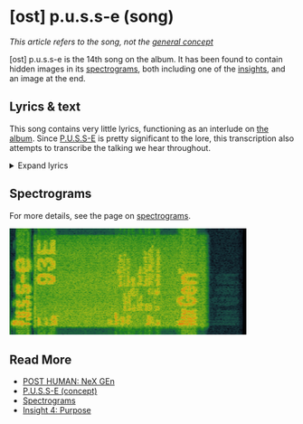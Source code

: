 # [ost] p.u.s.s-e (song)

*This article refers to the song, not the [general concept](../lore/pusse)*

[ost] p.u.s.s-e is the 14th song on the album. It has been found to contain hidden images in its [spectrograms](spectrograms),
both including one of the [insights](../lore/insights), and an image at the end.

## Lyrics & text

This song contains very little lyrics, functioning as an interlude on [the album](ph-nex-gen). 
Since [P.U.S.S-E](../lore/pusse) is pretty significant to the lore, this transcription 
also attempts to transcribe the talking we hear throughout.

<details class="lyrics">
<summary>Expand lyrics</summary>

```
- Talking:
It's simple folk-
[???]ogram therapeutic
It's DMT! And how could it help you access Youtopia?
Everybody stick around because we're gonna have some fun and look at this-
(Woman talking fast and jumbled)
I just wanted to try something new
Ecsta[sy]
You're si-
(Screaming)
GET AWAY, GET AWAY
(More distorted screaming)

I think the question on everyone's lips is 
what would you do for P.U.S.S-E?

(Music, flashes of "LET PUSS-E GUIDE YOU THERE")

Do you wanna join the millions of people that already ascended to Youtopia?

(Music, more imagery)

State of the art emotion simulator
Ancestors of the [yesteryears?]

- Singing:
THE BLOODS ON OUR HANDS
THE BLOODS ON OUR HANDS

- Talking:
WHAT WOULD YOU DO FOR PUSS-E

[SYMBOLS FLASHING, GENXSIS VIDEO, HIDDEN IMAGERY]

Remember when you used to care?
Remember when it used to mean something?
Remember when it was as simple as the summer sunset?
No? [man grumbling] You will.
```

</details>

## Spectrograms

For more details, see the page on [spectrograms](spectrograms).

![Spectrogram showing label on a P.U.S.S-E bottle](../../Resources/music/spectrograms/spectogram_pusse_end.png)

## Read More

- [POST HUMAN: NeX GEn](ph-nex-gen)
- [P.U.S.S-E (concept)](../lore/pusse)
- [Spectrograms](spectrograms)
- [Insight 4: Purpose](../lore/insight4-vision)
